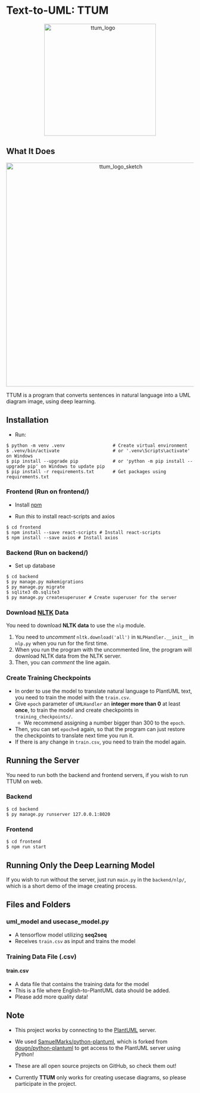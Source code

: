 # Text-to-UML: TTUM
<p align="center">
<img width="300" alt="ttum_logo" src="https://user-images.githubusercontent.com/42485462/84795485-8554c500-b032-11ea-80b8-1d882ea9cc3c.png">
</p>


## What It Does
<p align="center">
<img width="600" alt="ttum_logo_sketch" src="https://user-images.githubusercontent.com/42485462/84044589-bdc92300-a9e2-11ea-8b79-85bcd7e3c76b.png">
</p>

TTUM is a program that converts sentences in natural language into a UML diagram image, using deep learning.


## Installation
- Run:
```shell
$ python -m venv .venv                  # Create virtual environment
$ .venv/bin/activate                    # or '.venv\Scripts\activate' on Windows
$ pip install --upgrade pip             # or 'python -m pip install --upgrade pip' on Windows to update pip
$ pip install -r requirements.txt       # Get packages using requirements.txt
```

### Frontend (Run on frontend/)
- Install [npm](https://www.npmjs.com/)

- Run *this* to install react-scripts and axios
```shell
$ cd frontend
$ npm install --save react-scripts # Install react-scripts
$ npm install --save axios # Install axios
```

### Backend (Run on backend/)
- Set up database
```shell
$ cd backend
$ py manage.py makemigrations
$ py manage.py migrate
$ sqlite3 db.sqlite3
$ py manage.py createsuperuser # Create superuser for the server
```

### Download [NLTK](https://www.nltk.org/) Data
You need to download **NLTK data** to use the `nlp` module.
1. You need to *uncomment* `nltk.download('all')` in `NLPHandler.__init__` in `nlp.py` when you run for the first time.
2. When you run the program with the uncommented line, the program will download NLTK data from the NLTK server.
3. Then, you can *comment* the line again.

### Create Training Checkpoints
- In order to use the model to translate natural language to PlantUML text, you need to train the model with the `train.csv`.
- Give `epoch` parameter of `UMLHandler` an **integer more than 0** at least **once**, to train the model and create checkpoints in `training_checkpoints/`.
  - We recommend assigning a number bigger than 300 to the `epoch`.
- Then, you can set `epoch=0` again, so that the program can just restore the checkpoints to translate next time you run it.
- If there is any change in `train.csv`, you need to train the model again.

## Running the Server
You need to run both the backend and frontend servers, if you wish to run TTUM on web.

### Backend
```shell
$ cd backend
$ py manage.py runserver 127.0.0.1:8020
```

### Frontend
```shell
$ cd frontend
$ npm run start
```

## Running Only the Deep Learning Model
If you wish to run without the server, just run `main.py` in the `backend/nlp/`, which is a short demo of the image creating process.

## Files and Folders
### uml_model and usecase_model.py
- A tensorflow model utilizing **seq2seq**
- Receives `train.csv` as input and trains the model

### Training Data File (.csv)
#### train.csv
- A data file that contains the training data for the model
- This is a file where English-to-PlantUML data should be added.
- Please add more quality data!

## Note
- This project works by connecting to the [PlantUML](https://plantuml.com/) server.
- We used [SamuelMarks/python-plantuml](https://github.com/SamuelMarks/python-plantuml), which is forked from [dougn/python-plantuml](https://github.com/dougn/python-plantuml) to get access to the PlantUML server using Python!
- These are all open source projects on GitHub, so check them out!

- Currently **TTUM** only works for creating usecase diagrams, so please participate in the project.
